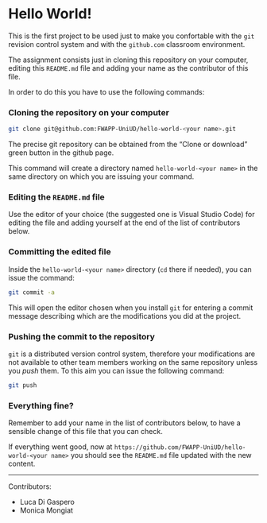 # Hello World!

This is the first project to be used just to make you confortable with the `git` revision control system and with the `github.com` classroom environment.

The assignment consists just in cloning this repository on your computer, editing this `README.md` file and adding your name as the contributor of this file.

In order to do this you have to use the following commands:

### Cloning the repository on your computer

```bash
git clone git@github.com:FWAPP-UniUD/hello-world-<your name>.git
````

The precise git repository can be obtained from the “Clone or download” green button in the github page.

This command will create a directory named `hello-world-<your name>` in the same directory on which you are issuing your command.
    
### Editing the `README.md` file

Use the editor of your choice (the suggested one is Visual Studio Code) for editing the file and adding yourself at the end of the list of contributors below.

### Committing the edited file

Inside the `hello-world-<your name>` directory (`cd` there if needed), you can issue the command:

```bash
git commit -a
```

This will open the editor chosen when you install `git` for entering a commit message describing which are the modifications you did at the project.

### Pushing the commit to the repository

`git` is a distributed version control system, therefore your modifications are not available to other team members working on the same repository unless you *push* them. To this aim you can issue the following command:

```bash
git push
```

### Everything fine?

Remember to add your name in the list of contributors below, to have a sensible change of this file that you can check.

If everything went good, now at `https://github.com/FWAPP-UniUD/hello-world-<your name>` you should see the `README.md` file updated with the new content.
    
---

Contributors:
    
* Luca Di Gaspero
* Monica Mongiat
